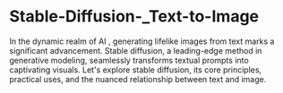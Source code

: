 # Stable-Diffusion-_Text-to-Image
In the dynamic realm of  AI , generating lifelike images from text marks a significant advancement. Stable diffusion, a leading-edge method in generative modeling, seamlessly transforms textual prompts into captivating visuals. Let's explore stable diffusion, its core principles, practical uses, and the nuanced relationship between text and image.
